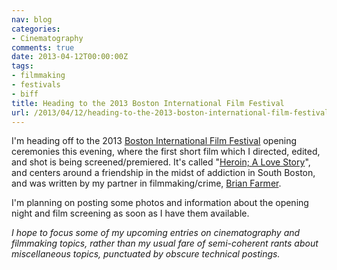 ```yaml
---
nav: blog
categories:
- Cinematography
comments: true
date: 2013-04-12T00:00:00Z
tags:
- filmmaking
- festivals
- biff
title: Heading to the 2013 Boston International Film Festival
url: /2013/04/12/heading-to-the-2013-boston-international-film-festival/
---
```


I'm heading off to the 2013 [Boston International Film Festival][1]
opening ceremonies this evening, where the first short film which I
directed, edited, and shot is being screened/premiered. It's called
"[Heroin; A Love Story][2]", and centers around a friendship in the
midst of addiction in South Boston, and was written by my partner in
filmmaking/crime, [Brian Farmer][3].

 [1]: http://www.bifilmfestival.com/
 [2]: http://www.imdb.com/title/tt2538194/
 [3]: http://www.imdb.com/name/nm4492303/

I'm planning on posting some photos and information about the
opening night and film screening as soon as I have them available.

*I hope to focus some of my upcoming entries on cinematography and
filmmaking topics, rather than my usual fare of semi-coherent
rants about miscellaneous topics, punctuated by obscure technical
postings.*


